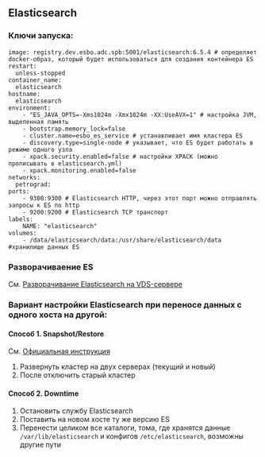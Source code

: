 ## Elasticsearch

### Ключи запуска:


```YML
image: registry.dev.esbo.adc.spb:5001/elasticsearch:6.5.4 # определяет docker-образ, который будет использоваться для создания контейнера ES
restart: 
  unless-stopped
container_name: 
  elasticsearch
hostname: 
  elasticsearch
environment:
    - "ES_JAVA_OPTS=-Xms1024m -Xmx1024m -XX:UseAVX=1" # настройка JVM, выделенная память
    - bootstrap.memory_lock=false
    - cluster.name=esbo_es_service # устанавливает имя кластера ES
    - discovery.type=single-node # указывает, что ES будет работать в режиме одного узла
    - xpack.security.enabled=false # настройки XPACK (можно прописывать в elasticsearch.yml)
    - xpack.monitoring.enabled=false
networks:
  petrograd:
ports:
    - 9300:9300 # Elasticsearch HTTP, через этот порт можно отправлять запросы к ES по http
    - 9200:9200 # Elasticsearch TCP транспорт
labels:
    NAME: "elasticsearch"
volumes:
    - /data/elasticsearch/data:/usr/share/elasticsearch/data #хранилище данных ES
```

### Разворачиваение ES
См. [Разворачивание Elasticsearch на VDS-сервере](ES_results/README.md)


### Вариант настройки Elasticsearch при переносе данных с одного хоста на другой: 


#### Способ 1. Snapshot/Restore

См. [Официальная инструкция](https://www.elastic.co/guide/en/elasticsearch/reference/current/snapshots-restore-snapshot.html)
1) Развернуть кластер на двух серверах (текущий и новый)
2) После отключить старый кластер


#### Способ 2. Downtime

1) Остановить службу Elasticsearch
2) Поставить на новом хосте ту же версию ES
3) Перенести целиком все каталоги, тома, где хранятся данные `/var/lib/elasticsearch` и конфигов `/etc/elasticsearch`, возможны другие пути
